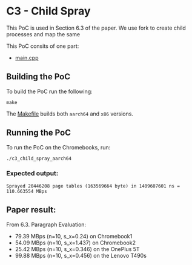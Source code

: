 # C3 - Child Spray

This PoC is used in Section 6.3 of the paper. We use fork to create child processes and map the same 

This PoC consits of one part:
- [main.cpp](main.cpp)

## Building the PoC

To build the PoC run the following:

```
make 
```
The [Makefile](Makefile) builds both `aarch64` and `x86` versions.

## Running the PoC

To run the PoC on the Chromebooks, run:

```
./c3_child_spray_aarch64
```

### Expected output:

```
Sprayed 20446208 page tables (163569664 byte) in 1409607601 ns = 110.663554 MBps
```

## Paper result:

From 6.3. Paragraph Evaluation:
- 79.39 MBps (n=10, s_x=0.24) on Chromebook1
- 54.09 MBps (n=10, s_x=1.437) on Chromebook2
- 25.42 MBps (n=10, s_x=0.346) on the OnePlus 5T
- 99.88 MBps (n=10, s_x=0.456) on the Lenovo T490s